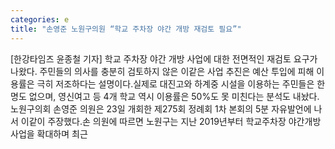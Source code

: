 ```yaml
---
categories: e
title: "손영준 노원구의원 “학교 주차장 야간 개방 재검토 필요”"
---
```

[한강타임즈 윤종철 기자] 학교 주차장 야간 개방 사업에 대한 전면적인 재검토 요구가 나왔다. 주민들의 의사를 충분히 검토하지 않은 이같은 사업 추진은 예산 투입에 피해 이용률은 극히 저조하다는 설명이다.실제로 대진고와 하계중 시설을 이용하는 주민들은 한 명도 없으며, 영신여고 등 4개 학교 역시 이용률은 50%도 못 미친다는 분석도 내놨다.노원구의회 손영준 의원은 23일 개회한 제275회 정례회 1차 본회의 5분 자유발언에 나서 이같이 주장했다.손 의원에 따르면 노원구는 지난 2019년부터 학교주차장 야간개방 사업을 확대하며 최근